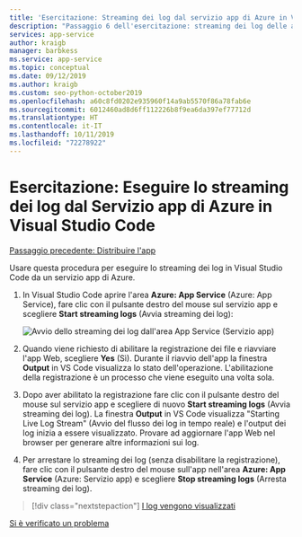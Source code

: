 ```yaml
---
title: 'Esercitazione: Streaming dei log dal servizio app di Azure in VS Code'
description: "Passaggio 6 dell'esercitazione: streaming dei log delle app in Visual Studio Code"
services: app-service
author: kraigb
manager: barbkess
ms.service: app-service
ms.topic: conceptual
ms.date: 09/12/2019
ms.author: kraigb
ms.custom: seo-python-october2019
ms.openlocfilehash: a60c8fd0202e935960f14a9ab5570f86a78fab6e
ms.sourcegitcommit: 6012460ad8d6ff112226b8f9ea6da397ef77712d
ms.translationtype: HT
ms.contentlocale: it-IT
ms.lasthandoff: 10/11/2019
ms.locfileid: "72278922"
---
```

# <a name="tutorial-stream-logs-from-azure-app-service-into-visual-studio-code"></a>Esercitazione: Eseguire lo streaming dei log dal Servizio app di Azure in Visual Studio Code

[Passaggio precedente: Distribuire l'app](tutorial-deploy-app-service-on-linux-05.md)

Usare questa procedura per eseguire lo streaming dei log in Visual Studio Code da un servizio app di Azure.

1. In Visual Studio Code aprire l'area **Azure: App Service** (Azure: App Service), fare clic con il pulsante destro del mouse sul servizio app e scegliere **Start streaming logs** (Avvia streaming dei log):

   ![Avvio dello streaming dei log dall'area App Service (Servizio app)](media/deploy-azure/start-streaming-logs-in-visual-studio-code.png)

1. Quando viene richiesto di abilitare la registrazione dei file e riavviare l'app Web, scegliere **Yes** (Sì). Durante il riavvio dell'app la finestra **Output** in VS Code visualizza lo stato dell'operazione. L'abilitazione della registrazione è un processo che viene eseguito una volta sola.

1. Dopo aver abilitato la registrazione fare clic con il pulsante destro del mouse sul servizio app e scegliere di nuovo **Start streaming logs** (Avvia streaming dei log). La finestra **Output** in VS Code visualizza "Starting Live Log Stream" (Avvio del flusso dei log in tempo reale) e l'output dei log inizia a essere visualizzato. Provare ad aggiornare l'app Web nel browser per generare altre informazioni sui log.

1. Per arrestare lo streaming dei log (senza disabilitare la registrazione), fare clic con il pulsante destro del mouse sull'app nell'area **Azure: App Service** (Azure: Servizio app) e scegliere **Stop streaming logs** (Arresta streaming dei log).

> [!div class="nextstepaction"]
> [I log vengono visualizzati](tutorial-deploy-app-service-on-linux-07.md)

[Si è verificato un problema](https://www.research.net/r/PWZWZ52?tutorial=vscode-appservice-python&step=06-stream-logs)
